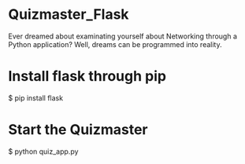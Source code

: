 # Quizmaster_Flask
Ever dreamed about examinating yourself about Networking through a Python application? Well, dreams can be programmed into reality.

# Install flask through pip

$ pip install flask

# Start the Quizmaster
$ python quiz_app.py
